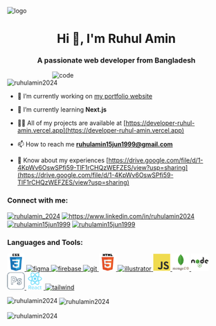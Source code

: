 ![logo](https://media.licdn.com/dms/image/D5616AQFvJuNGDBZvWg/profile-displaybackgroundimage-shrink_350_1400/0/1719349159074?e=1725494400&v=beta&t=zeu3gmPeitPW6qGZ7KbBawPsqVa1xxX94V0SmSWAUr4)
<h1 align="center">Hi 👋, I'm Ruhul Amin</h1>
<h3 align="center">A passionate web developer from Bangladesh</h3>

<img align="right" alt="code" width="400" src="https://cdn.dribbble.com/users/330915/screenshots/3587000/media/343cb53c87e313181d99248d3071bc77.gif">

<p align="left"> <img src="https://komarev.com/ghpvc/?username=ruhulamin2024&label=Profile%20views&color=0e75b6&style=flat" alt="ruhulamin2024" /> </p>

- 🔭 I’m currently working on [my portfolio website](https://developer-ruhul-amin.vercel.app)

- 🌱 I’m currently learning **Next.js**

- 👨‍💻 All of my projects are available at [https://developer-ruhul-amin.vercel.app](https://developer-ruhul-amin.vercel.app)

- 📫 How to reach me **ruhulamin15jun1999@gmail.com**

- 📄 Know about my experiences [https://drive.google.com/file/d/1-4KpWv6OswSPfi59-TlF1rCHQzWEFZES/view?usp=sharing](https://drive.google.com/file/d/1-4KpWv6OswSPfi59-TlF1rCHQzWEFZES/view?usp=sharing)

<h3 align="left">Connect with me:</h3>
<p align="left">
<a href="https://twitter.com/ruhulamin_2024" target="blank"><img align="center" src="https://raw.githubusercontent.com/rahuldkjain/github-profile-readme-generator/master/src/images/icons/Social/twitter.svg" alt="ruhulamin_2024" height="30" width="40" /></a>
<a href="https://linkedin.com/in/https://www.linkedin.com/in/ruhulamin2024" target="blank"><img align="center" src="https://raw.githubusercontent.com/rahuldkjain/github-profile-readme-generator/master/src/images/icons/Social/linked-in-alt.svg" alt="https://www.linkedin.com/in/ruhulamin2024" height="30" width="40" /></a>
<a href="https://fb.com/ruhulamin15jun1999" target="blank"><img align="center" src="https://raw.githubusercontent.com/rahuldkjain/github-profile-readme-generator/master/src/images/icons/Social/facebook.svg" alt="ruhulamin15jun1999" height="30" width="40" /></a>
<a href="https://instagram.com/ruhulamin15jun1999" target="blank"><img align="center" src="https://raw.githubusercontent.com/rahuldkjain/github-profile-readme-generator/master/src/images/icons/Social/instagram.svg" alt="ruhulamin15jun1999" height="30" width="40" /></a>
</p>

<h3 align="left">Languages and Tools:</h3>
<p align="left"> <a href="https://www.w3schools.com/css/" target="_blank" rel="noreferrer"> <img src="https://raw.githubusercontent.com/devicons/devicon/master/icons/css3/css3-original-wordmark.svg" alt="css3" width="40" height="40"/> </a> <a href="https://www.figma.com/" target="_blank" rel="noreferrer"> <img src="https://www.vectorlogo.zone/logos/figma/figma-icon.svg" alt="figma" width="40" height="40"/> </a> <a href="https://firebase.google.com/" target="_blank" rel="noreferrer"> <img src="https://www.vectorlogo.zone/logos/firebase/firebase-icon.svg" alt="firebase" width="40" height="40"/> </a> <a href="https://git-scm.com/" target="_blank" rel="noreferrer"> <img src="https://www.vectorlogo.zone/logos/git-scm/git-scm-icon.svg" alt="git" width="40" height="40"/> </a> <a href="https://www.w3.org/html/" target="_blank" rel="noreferrer"> <img src="https://raw.githubusercontent.com/devicons/devicon/master/icons/html5/html5-original-wordmark.svg" alt="html5" width="40" height="40"/> </a> <a href="https://www.adobe.com/in/products/illustrator.html" target="_blank" rel="noreferrer"> <img src="https://www.vectorlogo.zone/logos/adobe_illustrator/adobe_illustrator-icon.svg" alt="illustrator" width="40" height="40"/> </a> <a href="https://developer.mozilla.org/en-US/docs/Web/JavaScript" target="_blank" rel="noreferrer"> <img src="https://raw.githubusercontent.com/devicons/devicon/master/icons/javascript/javascript-original.svg" alt="javascript" width="40" height="40"/> </a> <a href="https://www.mongodb.com/" target="_blank" rel="noreferrer"> <img src="https://raw.githubusercontent.com/devicons/devicon/master/icons/mongodb/mongodb-original-wordmark.svg" alt="mongodb" width="40" height="40"/> </a> <a href="https://nodejs.org" target="_blank" rel="noreferrer"> <img src="https://raw.githubusercontent.com/devicons/devicon/master/icons/nodejs/nodejs-original-wordmark.svg" alt="nodejs" width="40" height="40"/> </a> <a href="https://www.photoshop.com/en" target="_blank" rel="noreferrer"> <img src="https://raw.githubusercontent.com/devicons/devicon/master/icons/photoshop/photoshop-line.svg" alt="photoshop" width="40" height="40"/> </a> <a href="https://reactjs.org/" target="_blank" rel="noreferrer"> <img src="https://raw.githubusercontent.com/devicons/devicon/master/icons/react/react-original-wordmark.svg" alt="react" width="40" height="40"/> </a> <a href="https://tailwindcss.com/" target="_blank" rel="noreferrer"> <img src="https://www.vectorlogo.zone/logos/tailwindcss/tailwindcss-icon.svg" alt="tailwind" width="40" height="40"/> </a> </p>

<p><img align="left" src="https://github-readme-stats.vercel.app/api/top-langs?username=ruhulamin2024&show_icons=true&locale=en&layout=compact" alt="ruhulamin2024" /></p>

<p>&nbsp;<img align="center" src="https://github-readme-stats.vercel.app/api?username=ruhulamin2024&show_icons=true&locale=en" alt="ruhulamin2024" /></p>

<p><img align="center" src="https://github-readme-streak-stats.herokuapp.com/?user=ruhulamin2024&" alt="ruhulamin2024" /></p>
